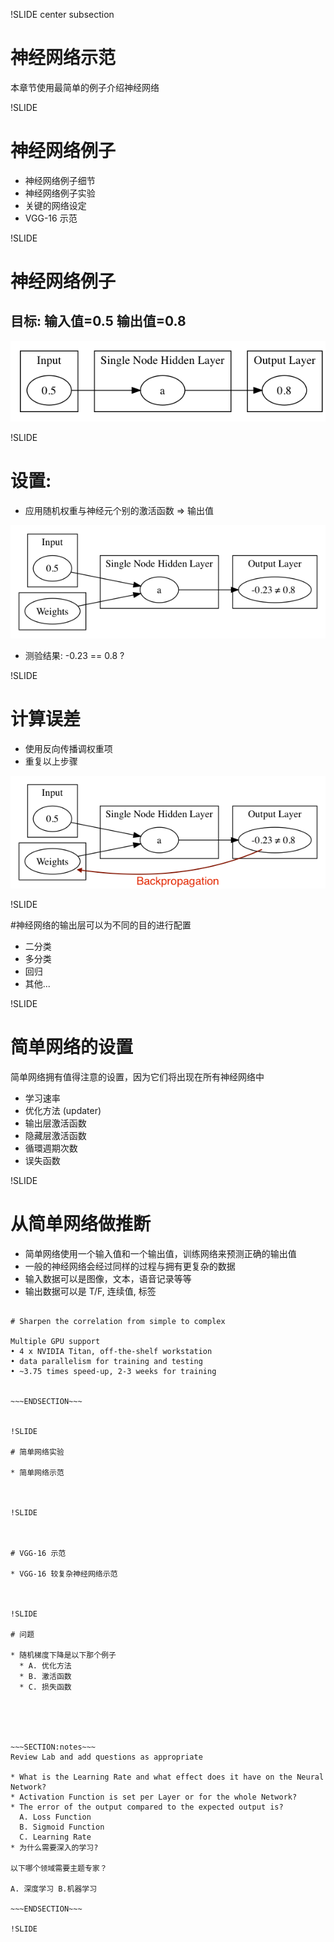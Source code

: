 !SLIDE center subsection

# 神经网络示范


本章节使用最简单的例子介绍神经网络



!SLIDE
# 神经网络例子

* 神经网络例子细节
* 神经网络例子实验
* 关键的网络设定
* VGG-16 示范



!SLIDE


# 神经网络例子

## 目标: 输入值=0.5 输出值=0.8

![Simple Network](../resources/SimplestNetwork1.png)


!SLIDE

# 设置:
* 应用随机权重与神经元个别的激活函数 => 输出值

![Simple Network](../resources/SimplestNetwork2.png)

* 测验结果: -0.23 == 0.8 ?

!SLIDE

# 计算误差

* 使用反向传播调权重项
* 重复以上步骤

![Simple Network](../resources/SimplestNetwork2withbackprop.png)


!SLIDE


#神经网络的输出层可以为不同的目的进行配置

* 二分类
* 多分类
* 回归
* 其他...


!SLIDE

# 简单网络的设置

简单网络拥有值得注意的设置，因为它们将出现在所有神经网络中

* 学习速率
* 优化方法 (updater)
* 输出层激活函数
* 隐藏层激活函数
* 循環週期次数
* 误失函数

!SLIDE

# 从简单网络做推断


* 简单网络使用一个输入值和一个输出值，训练网络来预测正确的输出值
* 一般的神经网络会经过同样的过程与拥有更复杂的数据
* 输入数据可以是图像，文本，语音记录等等
* 输出数据可以是 T/F, 连续值, 标签

~~~SECTION:notes~~~

# Sharpen the correlation from simple to complex

Multiple GPU support
• 4 x NVIDIA Titan, off-the-shelf workstation
• data parallelism for training and testing
• ~3.75 times speed-up, 2-3 weeks for training


~~~ENDSECTION~~~


!SLIDE

# 简单网络实验

* 简单网络示范



!SLIDE



# VGG-16 示范

* VGG-16 较复杂神经网络示范



!SLIDE

# 问题

* 随机梯度下降是以下那个例子
  * A. 优化方法
  * B. 激活函数
  * C. 损失函数





~~~SECTION:notes~~~
Review Lab and add questions as appropriate

* What is the Learning Rate and what effect does it have on the Neural Network?
* Activation Function is set per Layer or for the whole Network?
* The error of the output compared to the expected output is?
  A. Loss Function
  B. Sigmoid Function
  C. Learning Rate
* 为什么需要深入的学习?

以下哪个领域需要主题专家？

A. 深度学习 B.机器学习

~~~ENDSECTION~~~

!SLIDE
